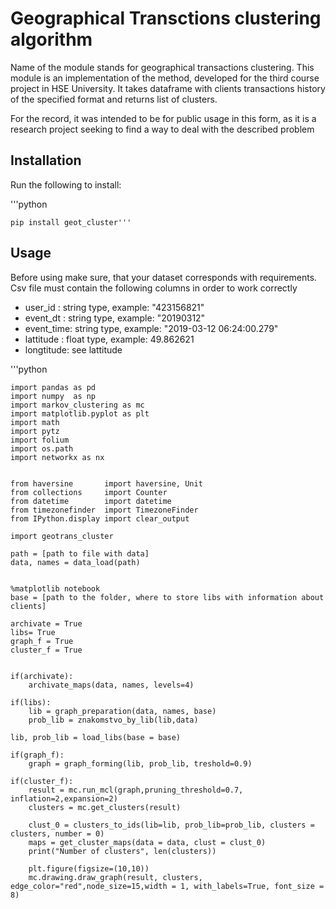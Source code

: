# Geographical Transctions clustering algorithm

Name of the module stands for geographical transactions clustering. This module is an implementation of the method, developed for the third course project in HSE University. It takes dataframe with clients transactions history of the
specified format and returns list of clusters.

For the record, it was intended to be for public usage in this form, as it is a research project seeking to find a way to deal with the described problem

## Installation

Run the following to install:

'''python

    pip install geot_cluster'''


## Usage

Before using make sure, that your dataset corresponds with requirements. Csv file must contain the following columns in order to work correctly

* user_id   :   string type, example: "423156821"
* event_dt  :   string type, example: "20190312"
* event_time:   string type, example: "2019-03-12 06:24:00.279"
* lattitude :   float  type, example: 49.862621
* longtitude:   see lattitude

'''python

    import pandas as pd
    import numpy  as np
    import markov_clustering as mc
    import matplotlib.pyplot as plt
    import math
    import pytz
    import folium
    import os.path
    import networkx as nx


    from haversine       import haversine, Unit
    from collections     import Counter
    from datetime        import datetime
    from timezonefinder  import TimezoneFinder
    from IPython.display import clear_output

    import geotrans_cluster

    path = [path to file with data]
    data, names = data_load(path)


    %matplotlib notebook
    base = [path to the folder, where to store libs with information about clients]

    archivate = True
    libs= True
    graph_f = True
    cluster_f = True


    if(archivate):
        archivate_maps(data, names, levels=4)

    if(libs):
        lib = graph_preparation(data, names, base) 
        prob_lib = znakomstvo_by_lib(lib,data)

    lib, prob_lib = load_libs(base = base)
    
    if(graph_f):
        graph = graph_forming(lib, prob_lib, treshold=0.9)

    if(cluster_f):
        result = mc.run_mcl(graph,pruning_threshold=0.7, inflation=2,expansion=2) 
        clusters = mc.get_clusters(result)

        clust_0 = clusters_to_ids(lib=lib, prob_lib=prob_lib, clusters = clusters, number = 0)
        maps = get_cluster_maps(data = data, clust = clust_0)
        print("Number of clusters", len(clusters))

        plt.figure(figsize=(10,10))
        mc.drawing.draw_graph(result, clusters, edge_color="red",node_size=15,width = 1, with_labels=True, font_size = 8)
